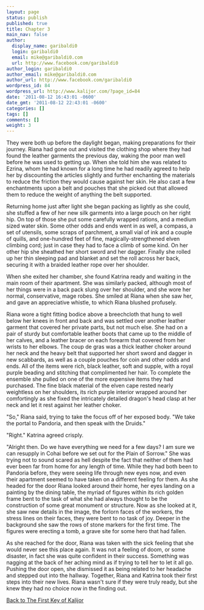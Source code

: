 ```yaml
---
layout: page
status: publish
published: true
title: Chapter 3
main_nav: false
author:
  display_name: garibaldi0
  login: garibaldi0
  email: mike@garibaldi0.com
  url: http://www.facebook.com/garibaldi0
author_login: garibaldi0
author_email: mike@garibaldi0.com
author_url: http://www.facebook.com/garibaldi0
wordpress_id: 84
wordpress_url: http://www.kalijor.com/?page_id=84
date: '2011-08-12 16:43:01 -0600'
date_gmt: '2011-08-12 22:43:01 -0600'
categories: []
tags: []
comments: []
weight: 3
---
```

They were both up before the daylight began, making preparations for their journey. Riana had gone out and visited the clothing shop where they had found the leather garments the previous day, waking the poor man well before he was used to getting up. When she told him she was related to Ezrina, whom he had known for a long time he had readily agreed to help her by discounting the articles slightly and further enchanting the materials to reduce the friction they would cause against her skin. He also cast a few enchantments upon a belt and pouches that she picked out that allowed them to reduce the weight of anything the belt supported.

Returning home just after light she began packing as lightly as she could, she stuffed a few of her new silk garments into a large pouch on her right hip. On top of those she put some carefully wrapped rations, and a medium sized water skin. Some other odds and ends went in as well, a compass, a set of utensils, some scraps of parchment, a small vial of ink and a couple of quills, and one-hundred feet of fine, magically-strengthened elven climbing cord; just in case they had to face a climb of some kind. On her other hip she sheathed her short sword and her dagger. Finally she rolled up her thin sleeping pad and blanket and set the roll across her back, securing it with a braided leather rope over her shoulder.

When she exited her chamber, she found Katrina ready and waiting in the main room of their apartment. She was similarly packed, although most of her things were in a back pack slung over her shoulder, and she wore her normal, conservative, mage robes. She smiled at Riana when she saw her, and gave an appreciative whistle, to which Riana blushed profusely.

Riana wore a tight fitting bodice above a breechcloth that hung to well below her knees in front and back and was settled over another leather garment that covered her private parts, but not much else. She had on a pair of sturdy but comfortable leather boots that came up to the middle of her calves, and a leather bracer on each forearm that covered from her wrists to her elbows. The coup de gras was a thick leather choker around her neck and the heavy belt that supported her short sword and dagger in new scabbards, as well as a couple pouches for coin and other odds and ends. All of the items were rich, black leather, soft and supple, with a royal purple beading and stitching that complimented her hair. To complete the ensemble she pulled on one of the more expensive items they had purchased. The fine black material of the elven cape rested nearly weightless on her shoulders, its rich purple interior wrapped around her comfortingly as she fixed the intricately detailed dragon's head clasp at her neck and let it rest against her leather choker.

"So," Riana said, trying to take the focus off of her exposed body. "We take the portal to Pandoria, and then speak with the Druids."

"Right." Katrina agreed crisply.

"Alright then. Do we have everything we need for a few days? I am sure we can resupply in Cohai before we set out for the Plain of Sorrow." She was trying not to sound scared as hell despite the fact that neither of them had ever been far from home for any length of time. While they had both been to Pandoria before, they were seeing life through new eyes now, and even their apartment seemed to have taken on a different feeling for them. As she headed for the door Riana looked around their home, her eyes landing on a painting by the dining table, the myriad of figures within its rich golden frame bent to the task of what she had always thought to be the construction of some great monument or structure. Now as she looked at it, she saw new details in the image, the forlorn faces of the workers, the stress lines on their faces, they were bent to no task of joy. Deeper in the background she saw the rows of stone markers for the first time. The figures were erecting a tomb, a grave site for some hero that had fallen.

As she reached for the door, Riana was taken with the sick feeling that she would never see this place again. It was not a feeling of doom, or some disaster, in fact she was quite confident in their success. Something was nagging at the back of her aching mind as if trying to tell her to let it all go. Pushing the door open, she dismissed it as being related to her headache and stepped out into the hallway. Together, Riana and Katrina took their first steps into their new lives. Riana wasn't sure if they were truly ready, but she knew they had no choice now in the finding out.

<a title="The First Key of Kalijor" href="https://www.kalijor.com/books/keys-of-kalijor/the-first-key-of-kalijor">Back to The First Key of Kalijor</a>

